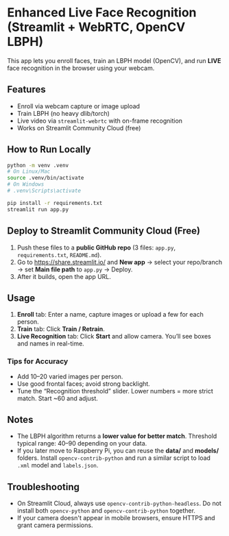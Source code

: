 # Enhanced Live Face Recognition (Streamlit + WebRTC, OpenCV LBPH)

This app lets you enroll faces, train an LBPH model (OpenCV), and run **LIVE** face recognition in the browser using your webcam.

## Features
- Enroll via webcam capture or image upload
- Train LBPH (no heavy dlib/torch)
- Live video via `streamlit-webrtc` with on-frame recognition
- Works on Streamlit Community Cloud (free)

## How to Run Locally
```bash
python -m venv .venv
# On Linux/Mac
source .venv/bin/activate
# On Windows
# .venv\Scripts\activate

pip install -r requirements.txt
streamlit run app.py
```

## Deploy to Streamlit Community Cloud (Free)
1. Push these files to a **public GitHub repo** (3 files: `app.py`, `requirements.txt`, `README.md`).
2. Go to https://share.streamlit.io/ and **New app** → select your repo/branch → set **Main file path** to `app.py` → Deploy.
3. After it builds, open the app URL.

## Usage
1. **Enroll** tab: Enter a name, capture images or upload a few for each person.
2. **Train** tab: Click **Train / Retrain**.
3. **Live Recognition** tab: Click **Start** and allow camera. You’ll see boxes and names in real-time.

### Tips for Accuracy
- Add 10–20 varied images per person.
- Use good frontal faces; avoid strong backlight.
- Tune the “Recognition threshold” slider. Lower numbers = more strict match. Start ~60 and adjust.

## Notes
- The LBPH algorithm returns a **lower value for better match**. Threshold typical range: 40–90 depending on your data.
- If you later move to Raspberry Pi, you can reuse the **data/** and **models/** folders. Install `opencv-contrib-python` and run a similar script to load `.xml` model and `labels.json`.

## Troubleshooting
- On Streamlit Cloud, always use `opencv-contrib-python-headless`. Do not install both `opencv-python` and `opencv-contrib-python` together.
- If your camera doesn't appear in mobile browsers, ensure HTTPS and grant camera permissions.
